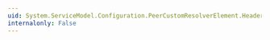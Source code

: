 ```yaml
---
uid: System.ServiceModel.Configuration.PeerCustomResolverElement.Headers
internalonly: False
---
```

